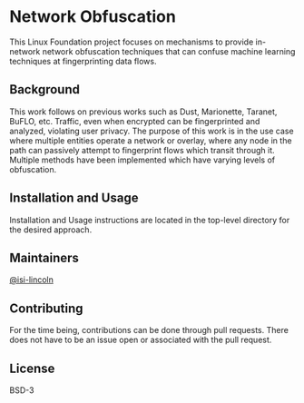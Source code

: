 # Network Obfuscation

This Linux Foundation project focuses on mechanisms to provide in-network network obfuscation techniques that can confuse machine learning techniques at fingerprinting data flows.

## Background

This work follows on previous works such as Dust, Marionette, Taranet, BuFLO, etc.
Traffic, even when encrypted can be fingerprinted and analyzed, violating user privacy.
The purpose of this work is in the use case where multiple entities operate a network or overlay, where any node in the path can passively attempt to fingerprint flows which transit through it.
Multiple methods have been implemented which have varying levels of obfuscation.

## Installation and Usage

Installation and Usage instructions are located in the top-level directory for the desired approach.

## Maintainers

[@isi-lincoln](https://github.com/isi-lincoln)

## Contributing

For the time being, contributions can be done through pull requests.  There does not have to be an issue open or associated with the pull request.

## License

BSD-3
